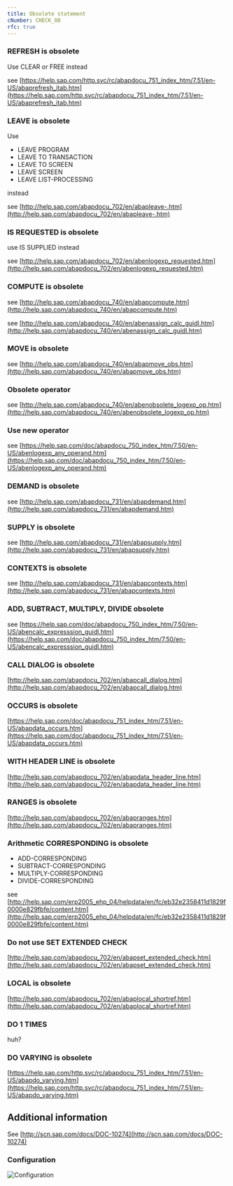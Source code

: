 ```yaml
---
title: Obsolete statement
cNumber: CHECK_08
rfc: true
---
```


### REFRESH is obsolete
Use CLEAR or FREE instead

see [https://help.sap.com/http.svc/rc/abapdocu_751_index_htm/7.51/en-US/abaprefresh_itab.htm](https://help.sap.com/http.svc/rc/abapdocu_751_index_htm/7.51/en-US/abaprefresh_itab.htm)

### LEAVE is obsolete

Use
* LEAVE PROGRAM
* LEAVE TO TRANSACTION
* LEAVE TO SCREEN
* LEAVE SCREEN
* LEAVE LIST-PROCESSING

instead

see [http://help.sap.com/abapdocu_702/en/abapleave-.htm](http://help.sap.com/abapdocu_702/en/abapleave-.htm)


### IS REQUESTED is obsolete

use IS SUPPLIED instead

see [http://help.sap.com/abapdocu_702/en/abenlogexp_requested.htm](http://help.sap.com/abapdocu_702/en/abenlogexp_requested.htm)


### COMPUTE is obsolete
see [http://help.sap.com/abapdocu_740/en/abapcompute.htm](http://help.sap.com/abapdocu_740/en/abapcompute.htm)

see [http://help.sap.com/abapdocu_740/en/abenassign_calc_guidl.htm](http://help.sap.com/abapdocu_740/en/abenassign_calc_guidl.htm)

### MOVE is obsolete
see [http://help.sap.com/abapdocu_740/en/abapmove_obs.htm](http://help.sap.com/abapdocu_740/en/abapmove_obs.htm)

### Obsolete operator
see [http://help.sap.com/abapdocu_740/en/abenobsolete_logexp_op.htm](http://help.sap.com/abapdocu_740/en/abenobsolete_logexp_op.htm)

### Use new operator
see [https://help.sap.com/doc/abapdocu_750_index_htm/7.50/en-US/abenlogexp_any_operand.htm](https://help.sap.com/doc/abapdocu_750_index_htm/7.50/en-US/abenlogexp_any_operand.htm)

### DEMAND is obsolete
see [http://help.sap.com/abapdocu_731/en/abapdemand.htm](http://help.sap.com/abapdocu_731/en/abapdemand.htm)

### SUPPLY is obsolete
see [http://help.sap.com/abapdocu_731/en/abapsupply.htm](http://help.sap.com/abapdocu_731/en/abapsupply.htm)

### CONTEXTS is obsolete
see [http://help.sap.com/abapdocu_731/en/abapcontexts.htm](http://help.sap.com/abapdocu_731/en/abapcontexts.htm)

### ADD, SUBTRACT, MULTIPLY, DIVIDE obsolete
see [https://help.sap.com/doc/abapdocu_750_index_htm/7.50/en-US/abencalc_expresssion_guidl.htm](https://help.sap.com/doc/abapdocu_750_index_htm/7.50/en-US/abencalc_expresssion_guidl.htm)

### CALL DIALOG is obsolete
[http://help.sap.com/abapdocu_702/en/abapcall_dialog.htm](http://help.sap.com/abapdocu_702/en/abapcall_dialog.htm)

### OCCURS is obsolete
[https://help.sap.com/doc/abapdocu_751_index_htm/7.51/en-US/abapdata_occurs.htm](https://help.sap.com/doc/abapdocu_751_index_htm/7.51/en-US/abapdata_occurs.htm)

### WITH HEADER LINE is obsolete
[http://help.sap.com/abapdocu_702/en/abapdata_header_line.htm](http://help.sap.com/abapdocu_702/en/abapdata_header_line.htm)

### RANGES is obsolete
[http://help.sap.com/abapdocu_702/en/abapranges.htm](http://help.sap.com/abapdocu_702/en/abapranges.htm)

### Arithmetic CORRESPONDING is obsolete
* ADD-CORRESPONDING
* SUBTRACT-CORRESPONDING
* MULTIPLY-CORRESPONDING
* DIVIDE-CORRESPONDING

see [http://help.sap.com/erp2005_ehp_04/helpdata/en/fc/eb32e2358411d1829f0000e829fbfe/content.htm](http://help.sap.com/erp2005_ehp_04/helpdata/en/fc/eb32e2358411d1829f0000e829fbfe/content.htm)

### Do not use SET EXTENDED CHECK
[http://help.sap.com/abapdocu_702/en/abapset_extended_check.htm](http://help.sap.com/abapdocu_702/en/abapset_extended_check.htm)

### LOCAL is obsolete
[http://help.sap.com/abapdocu_702/en/abaplocal_shortref.htm](http://help.sap.com/abapdocu_702/en/abaplocal_shortref.htm)

### DO 1 TIMES
huh?

### DO VARYING is obsolete
[https://help.sap.com/http.svc/rc/abapdocu_751_index_htm/7.51/en-US/abapdo_varying.htm](https://help.sap.com/http.svc/rc/abapdocu_751_index_htm/7.51/en-US/abapdo_varying.htm)

## Additional information
See [http://scn.sap.com/docs/DOC-10274](http://scn.sap.com/docs/DOC-10274)

### Configuration
![Configuration](/img/08_conf.png)

